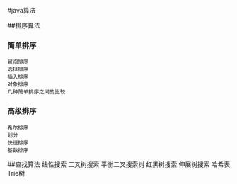 #java算法

##排序算法

### 简单排序
    冒泡排序
    选择排序
    插入排序
    对象排序
    几种简单排序之间的比较
    
### 高级排序
    希尔排序
    划分
    快速排序
    基数排序

##查找算法
     线性搜索
     二叉树搜索
     平衡二叉搜索树
     红黑树搜索
     伸展树搜索
     哈希表
     Trie树
     
     
     
     